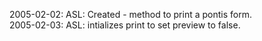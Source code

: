 2005-02-02: ASL: Created - method to print a pontis form.  2005-02-03: ASL: intializes print to set preview to false.